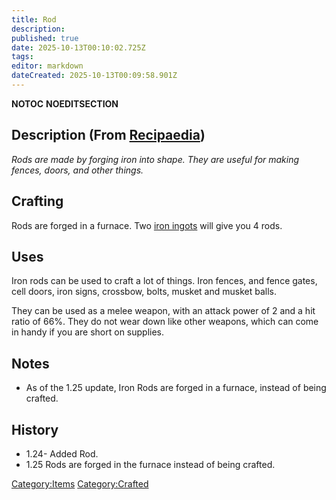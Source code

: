 ```yaml
---
title: Rod
description: 
published: true
date: 2025-10-13T00:10:02.725Z
tags: 
editor: markdown
dateCreated: 2025-10-13T00:09:58.901Z
---
```


__NOTOC__ __NOEDITSECTION__

## Description (From [Recipaedia](Recipaedia "wikilink"))

*Rods are made by forging iron into shape. They are useful for making
fences, doors, and other things.*

## Crafting 

Rods are forged in a furnace. Two [iron ingots](Iron_Ingot "wikilink")
will give you 4 rods. 

## Uses

Iron rods can be used to craft a lot of things. Iron fences, and fence
gates, cell doors, iron signs, crossbow, bolts, musket and musket balls.

They can be used as a melee weapon, with an attack power of 2 and a hit
ratio of 66%. They do not wear down like other weapons, which can come
in handy if you are short on supplies.

## Notes

  - As of the 1.25 update, Iron Rods are forged in a furnace, instead of
    being crafted.

## History

  - 1.24- Added Rod.
  - 1.25 Rods are forged in the furnace instead of being crafted.

[Category:Items](Category:Items "wikilink")
[Category:Crafted](Category:Crafted "wikilink")